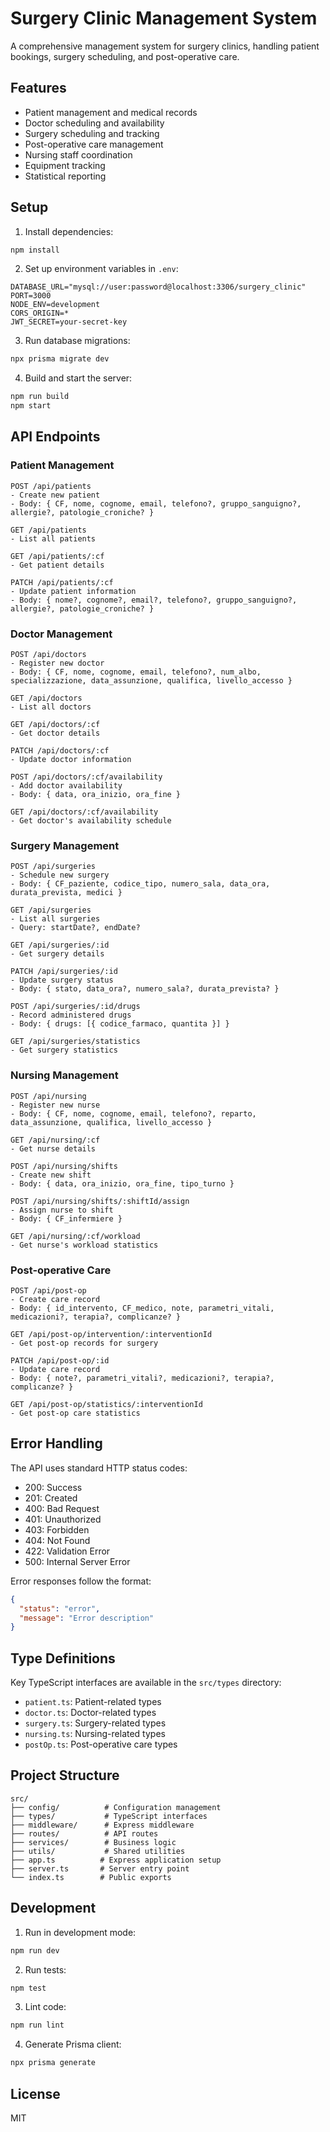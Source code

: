 # Surgery Clinic Management System

A comprehensive management system for surgery clinics, handling patient bookings, surgery scheduling, and post-operative care.

## Features

- Patient management and medical records
- Doctor scheduling and availability
- Surgery scheduling and tracking
- Post-operative care management
- Nursing staff coordination
- Equipment tracking
- Statistical reporting

## Setup

1. Install dependencies:
```bash
npm install
```

2. Set up environment variables in `.env`:
```env
DATABASE_URL="mysql://user:password@localhost:3306/surgery_clinic"
PORT=3000
NODE_ENV=development
CORS_ORIGIN=*
JWT_SECRET=your-secret-key
```

3. Run database migrations:
```bash
npx prisma migrate dev
```

4. Build and start the server:
```bash
npm run build
npm start
```

## API Endpoints

### Patient Management

```
POST /api/patients
- Create new patient
- Body: { CF, nome, cognome, email, telefono?, gruppo_sanguigno?, allergie?, patologie_croniche? }

GET /api/patients
- List all patients

GET /api/patients/:cf
- Get patient details

PATCH /api/patients/:cf
- Update patient information
- Body: { nome?, cognome?, email?, telefono?, gruppo_sanguigno?, allergie?, patologie_croniche? }
```

### Doctor Management

```
POST /api/doctors
- Register new doctor
- Body: { CF, nome, cognome, email, telefono?, num_albo, specializzazione, data_assunzione, qualifica, livello_accesso }

GET /api/doctors
- List all doctors

GET /api/doctors/:cf
- Get doctor details

PATCH /api/doctors/:cf
- Update doctor information

POST /api/doctors/:cf/availability
- Add doctor availability
- Body: { data, ora_inizio, ora_fine }

GET /api/doctors/:cf/availability
- Get doctor's availability schedule
```

### Surgery Management

```
POST /api/surgeries
- Schedule new surgery
- Body: { CF_paziente, codice_tipo, numero_sala, data_ora, durata_prevista, medici }

GET /api/surgeries
- List all surgeries
- Query: startDate?, endDate?

GET /api/surgeries/:id
- Get surgery details

PATCH /api/surgeries/:id
- Update surgery status
- Body: { stato, data_ora?, numero_sala?, durata_prevista? }

POST /api/surgeries/:id/drugs
- Record administered drugs
- Body: { drugs: [{ codice_farmaco, quantita }] }

GET /api/surgeries/statistics
- Get surgery statistics
```

### Nursing Management

```
POST /api/nursing
- Register new nurse
- Body: { CF, nome, cognome, email, telefono?, reparto, data_assunzione, qualifica, livello_accesso }

GET /api/nursing/:cf
- Get nurse details

POST /api/nursing/shifts
- Create new shift
- Body: { data, ora_inizio, ora_fine, tipo_turno }

POST /api/nursing/shifts/:shiftId/assign
- Assign nurse to shift
- Body: { CF_infermiere }

GET /api/nursing/:cf/workload
- Get nurse's workload statistics
```

### Post-operative Care

```
POST /api/post-op
- Create care record
- Body: { id_intervento, CF_medico, note, parametri_vitali, medicazioni?, terapia?, complicanze? }

GET /api/post-op/intervention/:interventionId
- Get post-op records for surgery

PATCH /api/post-op/:id
- Update care record
- Body: { note?, parametri_vitali?, medicazioni?, terapia?, complicanze? }

GET /api/post-op/statistics/:interventionId
- Get post-op care statistics
```

## Error Handling

The API uses standard HTTP status codes:
- 200: Success
- 201: Created
- 400: Bad Request
- 401: Unauthorized
- 403: Forbidden
- 404: Not Found
- 422: Validation Error
- 500: Internal Server Error

Error responses follow the format:
```json
{
  "status": "error",
  "message": "Error description"
}
```

## Type Definitions

Key TypeScript interfaces are available in the `src/types` directory:
- `patient.ts`: Patient-related types
- `doctor.ts`: Doctor-related types
- `surgery.ts`: Surgery-related types
- `nursing.ts`: Nursing-related types
- `postOp.ts`: Post-operative care types

## Project Structure

```
src/
├── config/          # Configuration management
├── types/           # TypeScript interfaces
├── middleware/      # Express middleware
├── routes/          # API routes
├── services/        # Business logic
├── utils/           # Shared utilities
├── app.ts          # Express application setup
├── server.ts       # Server entry point
└── index.ts        # Public exports
```

## Development

1. Run in development mode:
```bash
npm run dev
```

2. Run tests:
```bash
npm test
```

3. Lint code:
```bash
npm run lint
```

4. Generate Prisma client:
```bash
npx prisma generate
```

## License

MIT